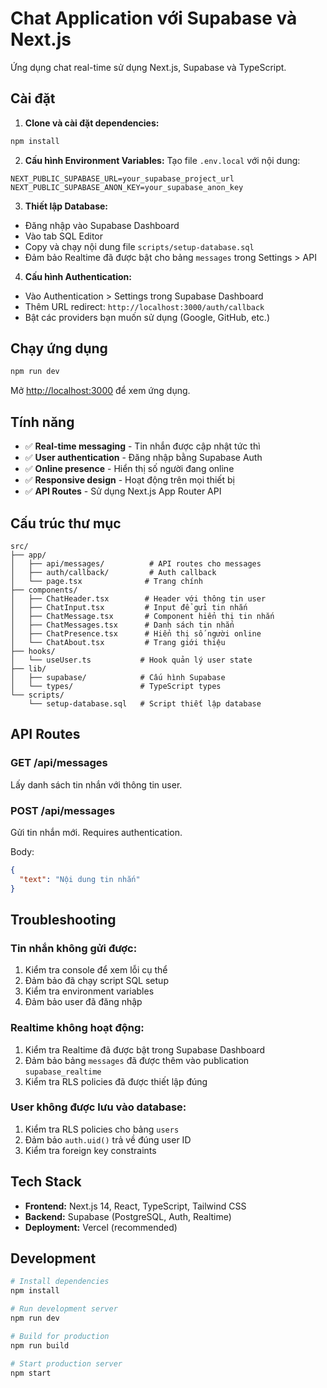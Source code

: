 # Chat Application với Supabase và Next.js

Ứng dụng chat real-time sử dụng Next.js, Supabase và TypeScript.

## Cài đặt

1. **Clone và cài đặt dependencies:**
```bash
npm install
```

2. **Cấu hình Environment Variables:**
Tạo file `.env.local` với nội dung:
```
NEXT_PUBLIC_SUPABASE_URL=your_supabase_project_url
NEXT_PUBLIC_SUPABASE_ANON_KEY=your_supabase_anon_key
```

3. **Thiết lập Database:**
- Đăng nhập vào Supabase Dashboard
- Vào tab SQL Editor
- Copy và chạy nội dung file `scripts/setup-database.sql`
- Đảm bảo Realtime đã được bật cho bảng `messages` trong Settings > API

4. **Cấu hình Authentication:**
- Vào Authentication > Settings trong Supabase Dashboard
- Thêm URL redirect: `http://localhost:3000/auth/callback`
- Bật các providers bạn muốn sử dụng (Google, GitHub, etc.)

## Chạy ứng dụng

```bash
npm run dev
```

Mở [http://localhost:3000](http://localhost:3000) để xem ứng dụng.

## Tính năng

- ✅ **Real-time messaging** - Tin nhắn được cập nhật tức thì
- ✅ **User authentication** - Đăng nhập bằng Supabase Auth
- ✅ **Online presence** - Hiển thị số người đang online
- ✅ **Responsive design** - Hoạt động trên mọi thiết bị
- ✅ **API Routes** - Sử dụng Next.js App Router API

## Cấu trúc thư mục

```
src/
├── app/
│   ├── api/messages/          # API routes cho messages
│   ├── auth/callback/         # Auth callback
│   └── page.tsx              # Trang chính
├── components/
│   ├── ChatHeader.tsx        # Header với thông tin user
│   ├── ChatInput.tsx         # Input để gửi tin nhắn
│   ├── ChatMessage.tsx       # Component hiển thị tin nhắn
│   ├── ChatMessages.tsx      # Danh sách tin nhắn
│   ├── ChatPresence.tsx      # Hiển thị số người online
│   └── ChatAbout.tsx         # Trang giới thiệu
├── hooks/
│   └── useUser.ts           # Hook quản lý user state
├── lib/
│   ├── supabase/            # Cấu hình Supabase
│   └── types/               # TypeScript types
└── scripts/
    └── setup-database.sql   # Script thiết lập database
```

## API Routes

### GET /api/messages
Lấy danh sách tin nhắn với thông tin user.

### POST /api/messages
Gửi tin nhắn mới. Requires authentication.

Body:
```json
{
  "text": "Nội dung tin nhắn"
}
```

## Troubleshooting

### Tin nhắn không gửi được:
1. Kiểm tra console để xem lỗi cụ thể
2. Đảm bảo đã chạy script SQL setup
3. Kiểm tra environment variables
4. Đảm bảo user đã đăng nhập

### Realtime không hoạt động:
1. Kiểm tra Realtime đã được bật trong Supabase Dashboard
2. Đảm bảo bảng `messages` đã được thêm vào publication `supabase_realtime`
3. Kiểm tra RLS policies đã được thiết lập đúng

### User không được lưu vào database:
1. Kiểm tra RLS policies cho bảng `users`
2. Đảm bảo `auth.uid()` trả về đúng user ID
3. Kiểm tra foreign key constraints

## Tech Stack

- **Frontend:** Next.js 14, React, TypeScript, Tailwind CSS
- **Backend:** Supabase (PostgreSQL, Auth, Realtime)
- **Deployment:** Vercel (recommended)

## Development

```bash
# Install dependencies
npm install

# Run development server
npm run dev

# Build for production
npm run build

# Start production server
npm start
```
